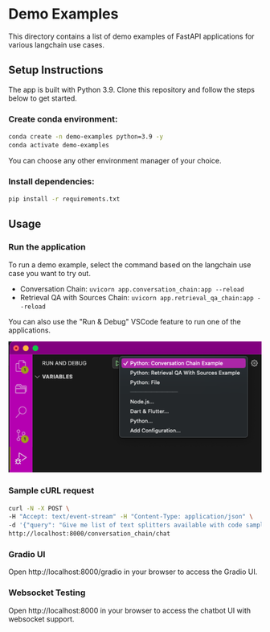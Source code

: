 # Demo Examples

This directory contains a list of demo examples of FastAPI applications for various langchain use cases.

## Setup Instructions

The app is built with Python 3.9. Clone this repository and follow the steps below
to get started.

### Create conda environment:

```bash
conda create -n demo-examples python=3.9 -y
conda activate demo-examples
```

You can choose any other environment manager of your choice.

### Install dependencies:

```bash
pip install -r requirements.txt
```

## Usage

### Run the application

To run a demo example, select the command based on the langchain use case you want to try out.

- Conversation Chain: `uvicorn app.conversation_chain:app --reload`
- Retrieval QA with Sources Chain: `uvicorn app.retrieval_qa_chain:app --reload`

You can also use the "Run & Debug" VSCode feature to run one of the applications.

![vscode-demo](../assets/vs_code_configs.png)

### Sample cURL request

```bash
curl -N -X POST \
-H "Accept: text/event-stream" -H "Content-Type: application/json" \
-d '{"query": "Give me list of text splitters available with code samples" }' \
http://localhost:8000/conversation_chain/chat
```

### Gradio UI

Open http://localhost:8000/gradio in your browser to access the Gradio UI.

### Websocket Testing

Open http://localhost:8000 in your browser to access the chatbot UI with websocket support.
